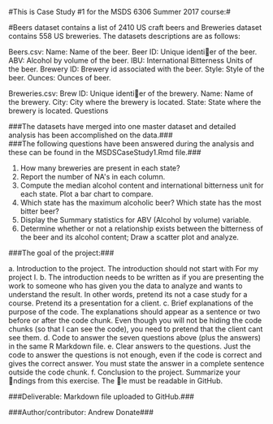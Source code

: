 #This is Case Study #1 for the MSDS 6306 Summer 2017 course:#

#Beers dataset contains a list of 2410 US craft beers and Breweries dataset contains 558 US
breweries. The datasets descriptions are as follows:

Beers.csv:
Name: Name of the beer.
Beer ID: Unique identier of the beer.
ABV: Alcohol by volume of the beer.
IBU: International Bitterness Units of the beer.
Brewery ID: Brewery id associated with the beer.
Style: Style of the beer.
Ounces: Ounces of beer.

Breweries.csv:
Brew ID: Unique identier of the brewery.
Name: Name of the brewery.
City: City where the brewery is located.
State: State where the brewery is located.
Questions

###The datasets have merged into one master dataset and detailed analysis has been accomplished on the data.###  
###The following questions have been answered during the analysis and these can be found in the MSDSCaseStudy1.Rmd file.###

1. How many breweries are present in each state?
2. Report the number of NA's in each column.
3. Compute the median alcohol content and international bitterness unit for each state. Plot
    a bar chart to compare.
4. Which state has the maximum alcoholic beer? Which state has the most bitter beer?
5. Display the Summary statistics for ABV (Alcohol by volume) variable.
6. Determine whether or not a relationship exists between the bitterness of the beer and its alcohol content; 
    Draw a scatter plot and analyze.
    
###The goal of the project:###

a. Introduction to the project. The introduction should not start with For my project I.
b. The introduction needs to be written as if you are presenting the work to someone who has given you the data 
    to analyze and wants to understand the result. In other words, pretend its not a case study for a course. 
    Pretend its a presentation for a client.
c. Brief explanations of the purpose of the code. The explanations should appear as a sentence or two before or 
    after the code chunk. Even though you will not be hiding the code chunks (so that I can see the code), you 
    need to pretend that the client cant see them.
d. Code to answer the seven questions above (plus the answers) in the same R Markdown file.
e. Clear answers to the questions. Just the code to answer the questions is not enough, even if the code is correct
    and gives the correct answer. You must state the answer in a complete sentence outside the code chunk.
f. Conclusion to the project. Summarize your ndings from this exercise. The le must be
    readable in GitHub.
    
###Deliverable: Markdown file uploaded to GitHub.###

###Author/contributor: Andrew Donate###
